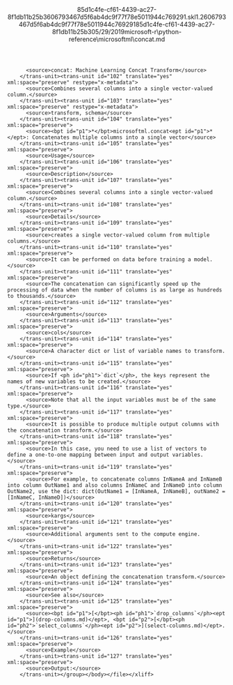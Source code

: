 <?xml version="1.0"?><xliff version="1.2" xmlns="urn:oasis:names:tc:xliff:document:1.2" xmlns:xsi="http://www.w3.org/2001/XMLSchema-instance" xsi:schemaLocation="urn:oasis:names:tc:xliff:document:1.2 xliff-core-1.2-transitional.xsd"><file datatype="xml" original="concat.md" source-language="en-US" target-language="en-US"><header><tool tool-id="mdxliff" tool-name="mdxliff" tool-version="1.0-8ab897d" tool-company="Microsoft" /><xliffext:skl_file_name xmlns:xliffext="urn:microsoft:content:schema:xliffextensions">85d1c4fe-cf61-4439-ac27-8f1db11b25b3606793467d5f6ab4dc9f77f78e5011944c769291.skl</xliffext:skl_file_name><xliffext:version xmlns:xliffext="urn:microsoft:content:schema:xliffextensions">1.2</xliffext:version><xliffext:ms.openlocfilehash xmlns:xliffext="urn:microsoft:content:schema:xliffextensions">606793467d5f6ab4dc9f77f78e5011944c769291</xliffext:ms.openlocfilehash><xliffext:ms.sourcegitcommit xmlns:xliffext="urn:microsoft:content:schema:xliffextensions">85d1c4fe-cf61-4439-ac27-8f1db11b25b3</xliffext:ms.sourcegitcommit><xliffext:ms.lasthandoff xmlns:xliffext="urn:microsoft:content:schema:xliffextensions">05/29/2019</xliffext:ms.lasthandoff><xliffext:ms.openlocfilepath xmlns:xliffext="urn:microsoft:content:schema:xliffextensions">microsoft-r\python-reference\microsoftml\concat.md</xliffext:ms.openlocfilepath></header><body><group id="content" extype="content"><trans-unit id="101" translate="yes" xml:space="preserve" restype="x-metadata">
          <source>concat: Machine Learning Concat Transform</source>
        </trans-unit><trans-unit id="102" translate="yes" xml:space="preserve" restype="x-metadata">
          <source>Combines several columns into a single vector-valued column.</source>
        </trans-unit><trans-unit id="103" translate="yes" xml:space="preserve" restype="x-metadata">
          <source>transform, schema</source>
        </trans-unit><trans-unit id="104" translate="yes" xml:space="preserve">
          <source><bpt id="p1">*</bpt>microsoftml.concat<ept id="p1">*</ept>: Concatenates multiple columns into a single vector</source>
        </trans-unit><trans-unit id="105" translate="yes" xml:space="preserve">
          <source>Usage</source>
        </trans-unit><trans-unit id="106" translate="yes" xml:space="preserve">
          <source>Description</source>
        </trans-unit><trans-unit id="107" translate="yes" xml:space="preserve">
          <source>Combines several columns into a single vector-valued column.</source>
        </trans-unit><trans-unit id="108" translate="yes" xml:space="preserve">
          <source>Details</source>
        </trans-unit><trans-unit id="109" translate="yes" xml:space="preserve">
          <source>creates a single vector-valued column from multiple columns.</source>
        </trans-unit><trans-unit id="110" translate="yes" xml:space="preserve">
          <source>It can be performed on data before training a model.</source>
        </trans-unit><trans-unit id="111" translate="yes" xml:space="preserve">
          <source>The concatenation can significantly speed up the processing of data when the number of columns is as large as hundreds to thousands.</source>
        </trans-unit><trans-unit id="112" translate="yes" xml:space="preserve">
          <source>Arguments</source>
        </trans-unit><trans-unit id="113" translate="yes" xml:space="preserve">
          <source>cols</source>
        </trans-unit><trans-unit id="114" translate="yes" xml:space="preserve">
          <source>A character dict or list of variable names to transform.</source>
        </trans-unit><trans-unit id="115" translate="yes" xml:space="preserve">
          <source>If <ph id="ph1">`dict`</ph>, the keys represent the names of new variables to be created.</source>
        </trans-unit><trans-unit id="116" translate="yes" xml:space="preserve">
          <source>Note that all the input variables must be of the same type.</source>
        </trans-unit><trans-unit id="117" translate="yes" xml:space="preserve">
          <source>It is possible to produce multiple output columns with the concatenation transform.</source>
        </trans-unit><trans-unit id="118" translate="yes" xml:space="preserve">
          <source>In this case, you need to use a list of vectors to define a one-to-one mapping between input and output variables.</source>
        </trans-unit><trans-unit id="119" translate="yes" xml:space="preserve">
          <source>For example, to concatenate columns InNameA and InNameB into column OutName1 and also columns InNameC and InNameD into column OutName2, use the dict: dict(OutName1 = [InNameA, InNameB], outName2 = [InNameC, InNameD])</source>
        </trans-unit><trans-unit id="120" translate="yes" xml:space="preserve">
          <source>kargs</source>
        </trans-unit><trans-unit id="121" translate="yes" xml:space="preserve">
          <source>Additional arguments sent to the compute engine.</source>
        </trans-unit><trans-unit id="122" translate="yes" xml:space="preserve">
          <source>Returns</source>
        </trans-unit><trans-unit id="123" translate="yes" xml:space="preserve">
          <source>An object defining the concatenation transform.</source>
        </trans-unit><trans-unit id="124" translate="yes" xml:space="preserve">
          <source>See also</source>
        </trans-unit><trans-unit id="125" translate="yes" xml:space="preserve">
          <source><bpt id="p1">[</bpt><ph id="ph1">`drop_columns`</ph><ept id="p1">](drop-columns.md)</ept>, <bpt id="p2">[</bpt><ph id="ph2">`select_columns`</ph><ept id="p2">](select-columns.md)</ept>.</source>
        </trans-unit><trans-unit id="126" translate="yes" xml:space="preserve">
          <source>Example</source>
        </trans-unit><trans-unit id="127" translate="yes" xml:space="preserve">
          <source>Output:</source>
        </trans-unit></group></body></file></xliff>